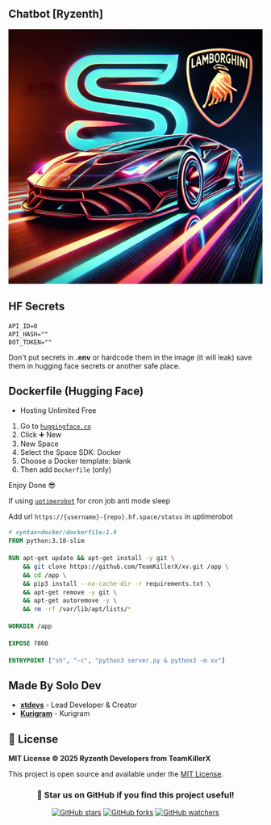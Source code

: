 ## Chatbot [Ryzenth]

![Image](public/xv.jpg)

## HF Secrets
```env
API_ID=0
API_HASH=""
BOT_TOKEN=""
```

Don't put secrets in **.env** or hardcode them in the image (it will leak) save them in hugging face secrets or another safe place.

## Dockerfile (Hugging Face)
- Hosting Unlimited Free
1. Go to [`huggingface.co`](https://huggingface.co/)
2. Click ➕ New
3. New Space
4. Select the Space SDK: Docker
5. Choose a Docker template: blank
6. Then add `Dockerfile` (only)

Enjoy Done 😎

If using [`uptimerobot`](https://uptimerobot.com) for cron job anti mode sleep

Add url `https://{username}-{repo}.hf.space/status` in uptimerobot

```Dockerfile
# syntax=docker/dockerfile:1.4
FROM python:3.10-slim

RUN apt-get update && apt-get install -y git \
    && git clone https://github.com/TeamKillerX/xv.git /app \
    && cd /app \
    && pip3 install --no-cache-dir -r requirements.txt \
    && apt-get remove -y git \
    && apt-get autoremove -y \
    && rm -rf /var/lib/apt/lists/*

WORKDIR /app

EXPOSE 7860

ENTRYPOINT ["sh", "-c", "python3 server.py & python3 -m xv"]
```

## Made By Solo Dev
- **[xtdevs](https://t.me/xtdevs)** - Lead Developer & Creator
- **[Kurigram](https://github.com/KurimuzonAkuma/pyrogram/tree/dev/pyrogram)** - Kurigram

## 📄 License

**MIT License © 2025 Ryzenth Developers from TeamKillerX**

This project is open source and available under the [MIT License](https://github.com/TeamKillerX/xv/blob/main/LICENSE).

<div align="center">

### 🌟 Star us on GitHub if you find this project useful!

[![GitHub stars](https://img.shields.io/github/stars/TeamKillerX/xv?style=social)](https://github.com/TeamKillerX/xv)
[![GitHub forks](https://img.shields.io/github/forks/TeamKillerX/xv?style=social)](https://github.com/TeamKillerX/xv/fork)
[![GitHub watchers](https://img.shields.io/github/watchers/TeamKillerX/xv?style=social)](https://github.com/TeamKillerX/xv)

</div>
